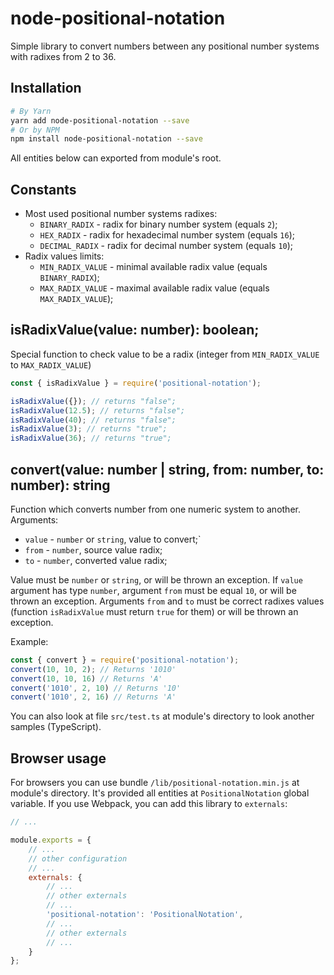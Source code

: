 # node-positional-notation

Simple library to convert numbers between any positional number systems with radixes from 2 to 36.

## Installation

```bash
# By Yarn
yarn add node-positional-notation --save
# Or by NPM
npm install node-positional-notation --save
```

All entities below can exported from module's root.

## Constants

* Most used positional number systems radixes:
  * `BINARY_RADIX` - radix for binary number system (equals `2`);
  * `HEX_RADIX` - radix for hexadecimal number system (equals `16`);
  * `DECIMAL_RADIX` - radix for decimal number system (equals `10`);
* Radix values limits:
  * `MIN_RADIX_VALUE` - minimal available radix value (equals `BINARY_RADIX`);
  * `MAX_RADIX_VALUE` - maximal available radix value (equals `MAX_RADIX_VALUE`);

## isRadixValue(value: number): boolean;

Special function to check value to be a radix (integer from `MIN_RADIX_VALUE` to `MAX_RADIX_VALUE`)

```javascript
const { isRadixValue } = require('positional-notation');

isRadixValue({}); // returns "false";
isRadixValue(12.5); // returns "false";
isRadixValue(40); // returns "false";
isRadixValue(3); // returns "true";
isRadixValue(36); // returns "true";
```

## convert(value: number | string, from: number, to: number): string

Function which converts number from one numeric system to another. Arguments:

* `value` - `number` or `string`, value to convert;`
* `from` - `number`, source value radix;
* `to` - `number`, converted value radix;

Value must be `number` or `string`, or will be thrown an exception.
If `value` argument has type `number`, argument `from` must be equal `10`, or will be thrown an exception.
Arguments `from` and `to` must be correct radixes values (function `isRadixValue` must return `true` for them) or will be thrown an exception.

Example:

```javascript
const { convert } = require('positional-notation');
convert(10, 10, 2); // Returns '1010'
convert(10, 10, 16) // Returns 'A'
convert('1010', 2, 10) // Returns '10'
convert('1010', 2, 16) // Returns 'A'
```

You can also look at file `src/test.ts` at module's directory to look another samples (TypeScript).

## Browser usage

For browsers you can use bundle `/lib/positional-notation.min.js` at module's directory. It's provided all entities at `PositionalNotation` global variable. If you use Webpack, you can add this library to `externals`:

```javascript
// ...

module.exports = {
    // ...
    // other configuration
    // ...
    externals: {
        // ...
        // other externals
        // ...
        'positional-notation': 'PositionalNotation',
        // ...
        // other externals
        // ...
    }
};
```
